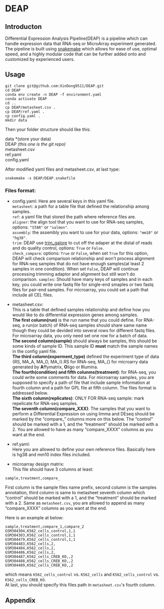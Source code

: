 # DEAP

## Introducton

Differential Expression Analysis Pipeline(DEAP) is a pipeline which can handle expression data that RNA-seq or MicroArray experiment generated. The pipeline is built using [snakemake](https://bitbucket.org/snakemake/snakemake/wiki/Home) which allows for ease of use, optimal speed, and a highly modular code that can be further added onto and customized by experienced users. 

## Usage
```{bash}
git clone git@github.com:XinDong9511/DEAP.git
cd DEAP
conda env create -n DEAP -f environment.yaml
conda activate DEAP
cd ..
cp DEAP/metasheet.csv .
cp DEAP/ref.yaml .
cp config.yaml .
mkdir data
```

Then your folder structure should like this:  

data  *(store your data)  
DEAP *(this one is the git repo)*  
metasheet.csv  
ref.yaml  
config.yaml  

After modified yaml files and metasheet.csv, at last type:
```
snakemake -s DEAP/DEAP.snakefile
```

### Files format:

- config.yaml: 
Here are several keys in this yaml file.   
`metasheet`: a path for a table file that defined the relationship among samples.   
`ref`: a yaml file that stored the path where reference files are.   
`aligner`: the align tool that you want to use for RNA-seq samples, options: `"STAR"` or `"salmon"`.   
`assembly`: the assembly you want to use for your data, options: `"mm10"` or `"hg38"`.   
`trim`: DEAP use [trim_galore](https://github.com/FelixKrueger/TrimGalore) to cut off the adaper at the distal of reads and do quality control, options: `True` or `False`.   
`check_compare`: options: `True` or `False`, when set `True` for this option, DEAP will check comparison relationship and won't process alignment for RNA-seq samples that do not have enough samples(at least 2 samples in one condition). When set `False`, DEAP will continue processing trimming adaptor and alignment but still won't do comparison.
`samples`: Should have many keys of samples and in each key, you could write one fastq file for single-end smaples or two fastq files for pair-end samples. For microarray, you could set a path that include all CEL files.  

- metasheet.csv:  
This is a table that defined samples relationship and define how you would like to do differential expression genes among samples.  
**The first column(run)** is the run name that you could define. For RNA-seq, a run(or batch) of RNA-seq samples should share same name though they could be devided into several rows for different fastq files. For microarray data, you only need set one row for a batch of data.  
**The second column(sample)** should always be samples, this should be some kinds of sample ID. This sample ID **must** match the sample names in the config yaml file.   
**The third column(experment_type)** defined the experiment type of data {RS, MA_A, MA_O, MA_I}.RS for RNA-seq, MA_{} for microarry data generated by **A**ffymatrix, **O**ligo or **I**llumina.  
**The fourth(condition) and fifth colunms(treatment)**: for RNA-seq, you could write some comments for data. For microarray samples, you are supposed to specify a path of file that include sample information at fourth column and a path for GPL file at fifth column. The files format is addressed below.  
**The sixth column(replicates)**: ONLY FOR RNA-seq sample: mark repelicate for RNA-seq samples.  
**The seventh column(compare_XXX)**: The samples that you want to perform a Differential Expression on using limma and DEseq should be marked by the “compare_” columns more on this below. The “control” should be marked with a 1, and the “treatment” should be marked with a 2. You are allowed to have as many “compare_XXXX” columns as you want at the end.  
 
- ref.yaml:  
Here you are allowed to define your own reference files. Basically here is hg38 and mm10 index files included.  

- microarray design matrix:  
This file should have 3 columns at least:  
```
sample,treatment,compare_
```
First column is the sample files name prefix, second column is the samples annotation, third column is same to metasheet seventh column which “control” should be marked with a 1, and the “treatment” should be marked with a 2. Same as `metasheet.csv`, you are allowed to append as many “compare_XXXX” columns as you want at the end.  

Here is an example at below:  
```
sample,treatment,compare_1,compare_2
GSM304304,K562_cells_control,1,1
GSM304303,K562_cells_control,1,1
GSM304479,K562_cells_control,1,1
GSM304483,K562_cells,2,
GSM304484,K562_cells,2,
GSM304486,K562_cells,2,
GSM304487,K562_cells_CREB_KO,,2
GSM304488,K562_cells_CREB_KO,,2
GSM304489,K562_cells_CREB_KO,,2
```
which means `K562_cells_control` vs. `K562_cells` and `K562_cells_control` vs. `K562_cells_CREB_KO`.  
At last, you should specify this files path in `metasheet.csv`'s fourth column.

## Appendix
